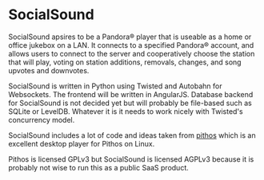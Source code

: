 SocialSound
===========

SocialSound apsires to be a Pandora® player that is useable as a home or
office jukebox on a LAN. It connects to a specified Pandora® account, and
allows users to connect to the server and cooperatively choose the station that
will play, voting on station additions, removals, changes, and song upvotes
and downvotes.

SocialSound is written in Python using Twisted and Autobahn for Websockets. The
frontend will be written in AngularJS. Database backend for SocialSound is not
decided yet but will probably be file-based such as SQLite or LevelDB. Whatever
it is it needs to work nicely with Twisted's concurrency model.

SocialSound includes a lot of code and ideas taken from
[pithos](https://github.com/pithos/pithos) which is an excellent desktop player
for Pithos on Linux.

Pithos is licensed GPLv3 but SocialSound is licensed AGPLv3 because it is
probably not wise to run this as a public SaaS product.
